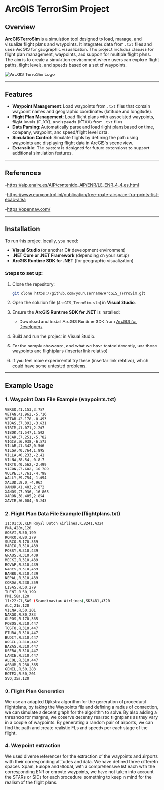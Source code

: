 # ArcGIS TerrorSim Project

## Overview

**ArcGIS TerroSim** is a simulation tool designed to load, manage, and visualize flight plans and waypoints. It integrates data from `.txt` files and uses ArcGIS for geographic visualization. The project includes classes for flight plan management, waypoints, and support for multiple flight plans. The aim is to create a simulation environment where users can explore flight paths, flight levels, and speeds based on a set of waypoints.

![ArcGIS TerroSim Logo](https://i.ibb.co/hKq6fzq/logo.jpg)

---

## Features

- **Waypoint Management**: Load waypoints from `.txt` files that contain waypoint names and geographic coordinates (latitude and longitude).
- **Flight Plan Management**: Load flight plans with associated waypoints, flight levels (FLXX), and speeds (KTXX) from `.txt` files.
- **Data Parsing**: Automatically parse and load flight plans based on time, company, waypoint, and speed/flight level data.
- **Simulation Control**: Simulate flights by defining the path using waypoints and displaying flight data in ArcGIS's scene view.
- **Extensible**: The system is designed for future extensions to support additional simulation features.

---

## References

-https://aip.enaire.es/AIP/contenido_AIP/ENR/LE_ENR_4_4_es.html

-https://www.eurocontrol.int/publication/free-route-airspace-fra-points-list-ecac-area

-https://opennav.com/

---

## Installation

To run this project locally, you need:

- **Visual Studio** (or another C# development environment)
- **.NET Core or .NET Framework** (depending on your setup)
- **ArcGIS Runtime SDK for .NET** (for geographic visualization)

### Steps to set up:

1. Clone the repository:
    ```bash
    git clone https://github.com/yourusername/ArcGIS_TerroSim.git
    ```

2. Open the solution file (`ArcGIS_TerroSim.sln`) in **Visual Studio**.

3. Ensure the **ArcGIS Runtime SDK for .NET** is installed:
    - Download and install ArcGIS Runtime SDK from [ArcGIS for Developers](https://developers.arcgis.com/net/).

4. Build and run the project in Visual Studio.

5. For the sample showcase, and what we have tested decently, use these waypoints and flightplans (insertar link relativo)

6. If you feel more experimental try these (insertar link relativo), which could have some untested problems.

---

## Example Usage

### 1. Waypoint Data File Example (waypoints.txt)
 ```bash
VERSO,41.153,3.757
VETAN,41.962,-5.716
VETAR,42.178,-0.493
VIBAS,37.392,-3.631
VIBIM,41.071,2.207
VIBOK,41.547,1.502
VICAR,37.251,-5.782
VIGIA,36.938,-6.573
VILAR,41.342,0.566
VILGA,40.764,1.895
VILLA,40.233,-2.41
VILNA,38.54,-0.817
VIRTU,40.562,-2.499
VIZON,27.682,-16.789
VULPE,37.761,-4.798
WALLY,39.754,-1.094
XALUD,39.0,-4.962
XAMUR,41.403,2.872
XANOS,27.936,-16.865
XARON,38.405,2.854
XAVIR,36.004,-5.243
```

### 2. Flight Plan Data File Example (flightplans.txt)
 ```bash
11:01:56,KLM Royal Dutch Airlines,KL8241,A320
PNA,428m,120
GOSVI,FL50,199
RONKO,FL80,279
SURCO,FL170,359
MARIO,FL310,439
POSSY,FL310,439
GRAUS,FL310,439
MECKI,FL310,439
ROVAP,FL310,439
KARES,FL310,439
BANBU,FL310,439
NEPAL,FL310,439
CORDA,FL230,359
LISAS,FL50,279
TUENT,FL50,199
PMI,58m,120
11:22:21,SAS (Scandinavian Airlines),SK3481,A320
ALC,21m,120
VILNA,FL50,201
NARGO,FL80,283
OLPOS,FL170,365
POBOS,FL310,447
TOSTO,FL310,447
ETURA,FL310,447
BUDIT,FL310,447
KOSEL,FL310,447
BAZAS,FL310,447
USERA,FL310,447
LANCE,FL310,447
ALCOL,FL310,447
ASBUM,FL230,365
GENIL,FL50,283
ROTEX,FL50,201
SVQ,35m,120
```
### 3. Flight Plan Generation

We use an adapted Djikstra algorithm for the generation of procedural flightplans, by taking the Waypoints file and defining a radius of connection, we can simulate a decent graph for the algorithm to solve. By also adding a threshold for margins, we observe decently realistic flightplans as they vary in a couple of waypoints. By generating a random pair of airports, we can find the path and create realistic FLs and speeds per each stage of the flight. 

### 4. Waypoint extraction

We used diverse references for the extraction of the waypoints and airports with their corresponding altitudes and data. We have defined three differetn spaces, Spain, Europe and Global, with a comprehensive list each with the corresponding ENR or enroute waypoints, we have not taken into account the STARs or SIDs for each procedure, something to keep in mind for the realism of the flight plans.
